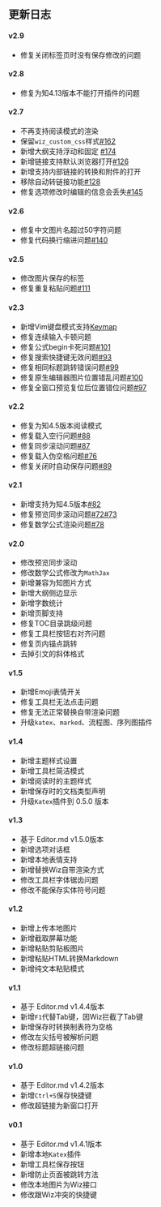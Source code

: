 ## 更新日志
#### v2.9
- 修复关闭标签页时没有保存修改的问题

#### v2.8
- 修复为知4.13版本不能打开插件的问题

#### v2.7

- 不再支持阅读模式的渲染
- 保留`wiz_custom_css`样式[#162](https://github.com/akof1314/Wiz.Editor.md/issues/162)
- 新增大纲支持浮动和固定 [#174](https://github.com/akof1314/Wiz.Editor.md/issues/174)
- 新增链接支持默认浏览器打开[#126](https://github.com/akof1314/Wiz.Editor.md/issues/126)
- 新增支持内部链接的转换和附件的打开
- 移除自动转链接功能[#128](https://github.com/akof1314/Wiz.Editor.md/issues/128)
- 修复选项修改时编辑的信息会丢失[#145](https://github.com/akof1314/Wiz.Editor.md/issues/145)


#### v2.6

- 修复中文图片名超过50字符问题
- 修复代码换行缩进问题[#140](https://github.com/akof1314/Wiz.Editor.md/issues/140)

#### v2.5

- 修改图片保存的标签
- 修复重复粘贴问题[#111](https://github.com/akof1314/Wiz.Editor.md/issues/111)

#### v2.3

- 新增Vim键盘模式支持[Keymap](https://github.com/akof1314/Wiz.Editor.md/wiki/Keymap)
- 修复连续输入卡顿问题
- 修复公式begin卡死问题[#101](https://github.com/akof1314/Wiz.Editor.md/issues/101)
- 修复搜索快捷键无效问题[#93](https://github.com/akof1314/Wiz.Editor.md/issues/93)
- 修复相同标题跳转错误问题[#99](https://github.com/akof1314/Wiz.Editor.md/issues/99)
- 修复原生编辑器图片位置错乱问题[#100](https://github.com/akof1314/Wiz.Editor.md/issues/100)
- 修复全窗口预览复位后位置错位问题[#97](https://github.com/akof1314/Wiz.Editor.md/issues/97)

#### v2.2

- 修复为知4.5版本阅读模式
- 修复载入空行问题[#88](https://github.com/akof1314/Wiz.Editor.md/issues/88)
- 修复同步滚动问题[#87](https://github.com/akof1314/Wiz.Editor.md/issues/87)
- 修复载入伪空格问题[#76](https://github.com/akof1314/Wiz.Editor.md/issues/76)
- 修复关闭时自动保存问题[#89](https://github.com/akof1314/Wiz.Editor.md/issues/89)

#### v2.1

- 新增支持为知4.5版本[#82](https://github.com/akof1314/Wiz.Editor.md/issues/82)
- 修复预览同步滚动问题[#72](https://github.com/akof1314/Wiz.Editor.md/issues/72)[#73](https://github.com/akof1314/Wiz.Editor.md/issues/73)
- 修复数学公式渲染问题[#78](https://github.com/akof1314/Wiz.Editor.md/issues/78)

#### v2.0

- 修改预览同步滚动
- 修改数学公式修改为`MathJax`
- 新增兼容为知图片方式
- 新增大纲侧边显示
- 新增字数统计
- 新增页脚支持
- 修复TOC目录跳级问题
- 修复工具栏按钮右对齐问题
- 修复页内锚点跳转
- 去掉引文的斜体格式

#### v1.5

- 新增Emoji表情开关
- 修复工具栏无法点击问题
- 修复无法正常替换自带渲染问题
- 升级`katex`、`marked`、流程图、序列图插件

#### v1.4

- 新增主题样式设置
- 新增工具栏简洁模式
- 新增阅读时的主题样式
- 新增保存时的文档类型声明
- 升级`Katex`插件到 0.5.0 版本

#### v1.3

- 基于 Editor.md v1.5.0版本
- 新增选项对话框
- 新增本地表情支持
- 新增替换Wiz自带渲染方式
- 修改工具栏字体锯齿问题
- 修改不能保存实体符号问题

#### v1.2

- 新增上传本地图片
- 新增截取屏幕功能
- 新增粘贴剪贴板图片
- 新增粘贴HTML转换Markdown
- 新增纯文本粘贴模式

#### v1.1

- 基于 Editor.md v1.4.4版本
- 新增`F1`代替Tab键，因Wiz拦截了Tab键
- 新增保存时转换制表符为空格
- 修改左尖括号被解析问题
- 修改标题超链接问题

#### v1.0

- 基于 Editor.md v1.4.2版本
- 新增`Ctrl+S`保存快捷键
- 修改超链接为新窗口打开

#### v0.1

- 基于 Editor.md v1.4.1版本
- 新增本地`Katex`插件
- 新增工具栏保存按钮
- 新增防止页面被跳转方法
- 修改本地图片为Wiz接口
- 修改跟Wiz冲突的快捷键
